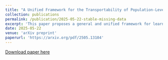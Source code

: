 ```yaml
---
title: "A Unified Framework for the Transportability of Population-Level Causal Measuresa"
collection: publications
permalink: /publication/2025-05-22-stable-missing-data
excerpt: 'This paper proposes a general and unified framework for learning from missing data in a stable manner. It addresses both the theoretical and practical challenges that arise when building machine learning models in the presence of missingness. By developing a principled approach grounded in statistical theory, the authors offer algorithms that provide robustness to different missingness mechanisms. The methods are validated through extensive simulations and real-world datasets.'
date: 2025-05-22
venue: 'arXiv preprint'
paperurl: 'https://arxiv.org/pdf/2505.13104'
---
```


[Download paper here](https://arxiv.org/pdf/2505.13104)

